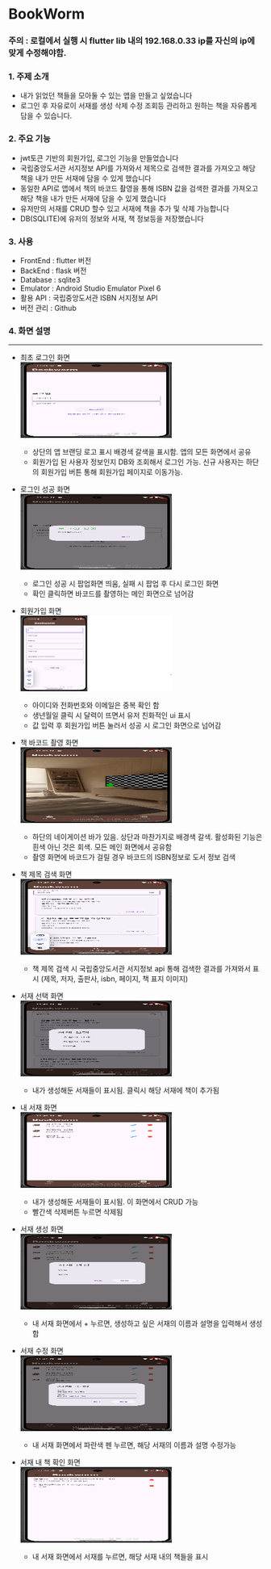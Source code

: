 # BookWorm

### 주의 : 로컬에서 실행 시 flutter lib 내의 192.168.0.33 ip를 자신의 ip에 맞게 수정해야함.


### 1. 주제 소개
- 내가 읽었던 책들을 모아둘 수 있는 앱을 만들고 싶었습니다
- 로그인 후 자유로이 서재를 생성 삭제 수정 조회등 관리하고 원하는 책을 자유롭게 담을 수 있습니다.

### 2. 주요 기능
- jwt토큰 기반의 회원가입, 로그인 기능을 만들었습니다
- 국립중앙도서관 서지정보 API를 가져와서 제목으로 검색한 결과를 가져오고 해당 책을 내가 만든 서재에 담을 수 있게 했습니다
- 동일한 API로 앱에서 책의 바코드 촬영을 통해 ISBN 값을 검색한 결과를 가져오고 해당 책을 내가 만든 서재에 담을 수 있게 했습니다
- 유저만의 서재를 CRUD 할수 있고 서재에 책을 추가 및 삭제 가능합니다
- DB(SQLITE)에 유저의 정보와 서재, 책 정보등을 저장했습니다

### 3. 사용 
- FrontEnd : flutter 버전
- BackEnd : flask 버전
- Database : sqlite3
- Emulator : Android Studio Emulator Pixel 6
- 활용 API : 국립중앙도서관 ISBN 서지정보 API
- 버전 관리 : Github

### 4. 화면 설명

<hr/>

* 최초 로그인 화면 <br/>
  <img src="./image/login_page.png" width="300px" height="150px" alt="login page"></img><br/>
  - 상단의 앱 브랜딩 로고 표시 배경색 갈색을 표시함. 앱의 모든 화면에서 공유 
  - 회원가입 된 사용자 정보인지 DB와 조회해서 로그인 가능. 신규 사용자는 하단의 회원가입 버튼 통해 회원가입 페이지로 이동가능.
 

* 로그인 성공 화면 <br/>
  <img src="./image/login_success_page.png" width="300px" height="150px" alt="login success page"></img><br/>
  - 로그인 성공 시 팝업화면 띄움, 실패 시 팝업 후 다시 로그인 화면
  - 확인 클릭하면 바코드를 촬영하는 메인 화면으로 넘어감
 

* 회원가입 화면 <br/>
  <img src="./image/register_page.png" width="300px" height="150px" alt="register page"></img><br/>
  - 아이디와 전화번호와 이메일은 중복 확인 함
  - 생년월일 클릭 시 달력이 뜨면서 유저 친화적인 ui 표시
  - 값 입력 후 회원가입 버튼 눌러서 성공 시 로그인 화면으로 넘어감
 

* 책 바코드 촬영 화면 <br/>
  <img src="./image/barcode_scanner_page.png" width="300px" height="150px" alt="barcode scanner page"></img><br/>
  - 하단의 네이게이션 바가 있음. 상단과 마찬가지로 배경색 갈색. 활성화된 기능은 흰색 아닌 것은 회색. 모든 메인 화면에서 공유함
  - 촬영 화면에 바코드가 걸릴 경우 바코드의 ISBN정보로 도서 정보 검색
 

* 책 제목 검색 화면 <br/>
  <img src="./image/search_books_page.png" width="300px" height="150px" alt="search books page"></img><br/>
  - 책 제목 검색 시 국립중앙도서관 서지정보 api 통해 검색한 결과를 가져와서 표시 (제목, 저자, 출판사, isbn, 페이지, 책 표지 이미지)
 

* 서재 선택 화면 <br/>
  <img src="./image/choose_library_page.png" width="300px" height="150px" alt="choose library page"></img><br/>
  - 내가 생성해둔 서재들이 표시됨. 클릭시 해당 서재에 책이 추가됨
 

* 내 서재 화면 <br/>
  <img src="./image/my_library_page.png" width="300px" height="150px" alt="my library page"></img><br/>
  - 내가 생성해둔 서재들이 표시됨. 이 화면에서 CRUD 가능
  - 빨간색 삭제버튼 누르면 삭제됨


* 서재 생성 화면 <br/>
  <img src="./image/create_library_page.png" width="300px" height="150px" alt="create library page"></img><br/>
  - 내 서재 화면에서 + 누르면, 생성하고 싶은 서재의 이름과 설명을 입력해서 생성함
 

* 서재 수정 화면 <br/>
  <img src="./image/update_library_page.png" width="300px" height="150px" alt="update library page"></img><br/>
  - 내 서재 화면에서 파란색 펜 누르면, 해당 서재의 이름과 설명 수정가능
 

* 서재 내 책 확인 화면 <br/>
  <img src="./image/my_book_in_library_page.png" width="300px" height="150px" alt="my book in library page"></img><br/>
  - 내 서재 화면에서 서재를 누르면, 해당 서재 내의 책들을 표시
  
